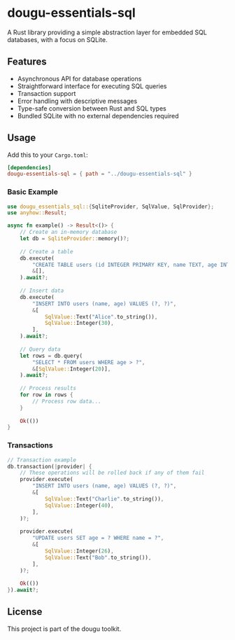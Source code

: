 # dougu-essentials-sql

A Rust library providing a simple abstraction layer for embedded SQL databases, with a focus on SQLite.

## Features

- Asynchronous API for database operations
- Straightforward interface for executing SQL queries
- Transaction support
- Error handling with descriptive messages
- Type-safe conversion between Rust and SQL types
- Bundled SQLite with no external dependencies required

## Usage

Add this to your `Cargo.toml`:

```toml
[dependencies]
dougu-essentials-sql = { path = "../dougu-essentials-sql" }
```

### Basic Example

```rust
use dougu_essentials_sql::{SqliteProvider, SqlValue, SqlProvider};
use anyhow::Result;

async fn example() -> Result<()> {
    // Create an in-memory database
    let db = SqliteProvider::memory()?;
    
    // Create a table
    db.execute(
        "CREATE TABLE users (id INTEGER PRIMARY KEY, name TEXT, age INTEGER)",
        &[],
    ).await?;
    
    // Insert data
    db.execute(
        "INSERT INTO users (name, age) VALUES (?, ?)",
        &[
            SqlValue::Text("Alice".to_string()),
            SqlValue::Integer(30),
        ],
    ).await?;
    
    // Query data
    let rows = db.query(
        "SELECT * FROM users WHERE age > ?",
        &[SqlValue::Integer(20)],
    ).await?;
    
    // Process results
    for row in rows {
        // Process row data...
    }
    
    Ok(())
}
```

### Transactions

```rust
// Transaction example
db.transaction(|provider| {
    // These operations will be rolled back if any of them fail
    provider.execute(
        "INSERT INTO users (name, age) VALUES (?, ?)",
        &[
            SqlValue::Text("Charlie".to_string()),
            SqlValue::Integer(40),
        ],
    )?;
    
    provider.execute(
        "UPDATE users SET age = ? WHERE name = ?",
        &[
            SqlValue::Integer(26),
            SqlValue::Text("Bob".to_string()),
        ],
    )?;
    
    Ok(())
}).await?;
```

## License

This project is part of the dougu toolkit. 